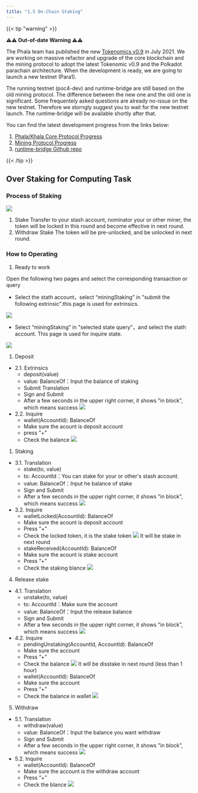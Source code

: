 ```yaml
---
title: "1.5 On-Chain Staking"
---
```


{{< tip "warning" >}}

**⚠️⚠️ Out-of-date Warning ⚠️⚠️**

The Phala team has published the new [Tokenomics v0.9](https://medium.com/phala-network/reading-phala-network-economic-paper-preview-5f33b7019861) in July 2021. We are working on massive refactor and upgrade of the core blockchain and the mining protocol to adopt the latest Tokenomic v0.9 and the Polkadot parachain architecture. When the development is ready, we are going to launch a new testnet (Para1).

The running testnet (poc4-dev) and runtime-bridge are still based on the old mining protocol. The difference between the new one and the old one is significant. Some frequentely asked questions are already no-issue on the new testnet. Therefore we storngly suggest you to wait for the new testnet launch. The runtime-bridge will be available shortly after that.

You can find the latest development progress from the links below:

1. [Phala/Khala Core Protocol Progress](https://github.com/orgs/Phala-Network/projects/9)
2. [Mining Protocol Progress](https://github.com/orgs/Phala-Network/projects/8)
3. [runtime-bridge Github repo](https://github.com/Phala-Network/runtime-bridge)

{{< /tip >}}

## Over Staking for Computing Task

### Process of Staking

![](/images/docs/poc3-old/1.4-1.png)

1. Stake
Transfer to your stash account, nominator your or other miner, the token will be locked in this round and become effective in next round.
2. Withdraw Stake
The token will be pre-unlocked, and be unlocked in next round.

### How to Operating

1. Ready to work

Open the following two pages and select the corresponding transaction or query

- Select the stath account，select “miningStaking” in "submit the following extrinsic".this page is used for extrinsics.

![](/images/docs/poc3-old/1.4-2.png)

- Select “miningStaking” in "selected state query"，and select the stath account. This page is used for inquire state.

![](/images/docs/poc3-old/1.4-3.png)

1. Deposit

- 2.1. Extrinsics
   - deposit(value)
   - value: BalanceOf：Input the balance of staking
   - Submit Translation
   - Sign and Submit
   - After a few seconds in the upper right corner, it shows "in block", which means success
![](/images/docs/poc3-old/1.4-4.png)
- 2.2. Inquire
   - wallet(AccountId): BalanceOf
   - Make sure the acount is deposit account
   - press "+" 
   - Check the balance
![](/images/docs/poc3-old/1.4-5.png)

1. Staking

- 3.1. Translation
   - stake(to, value)
   - to: AccountId：You can stake for your or other's stash account.
   - value: BalanceOf：Input he balance of stake 
   - Sign and Submit
   - After a few seconds in the upper right corner, it shows "in block", which means success
![](/images/docs/poc3-old/1.4-6.png)
- 3.2. Inquire
   - walletLocked(AccountId): BalanceOf
   - Make sure the acount is deposit account
   - Press "+"
   - Check the locked token, it is the stake token
![](/images/docs/poc3-old/1.4-7.png)
It will be stake in next round
   - stakeReceived(AccountId): BalanceOf
   - Make sure the acount is stake account
   - Press “+” 
   - Check the staking blance
![](/images/docs/poc3-old/1.4-8.png)

4. Release stake

- 4.1. Translation
   - unstake(to, value)
   - to: AccountId：Make sure the account
   - value: BalanceOf：Input the release balance
   - Sign and Submit
   - After a few seconds in the upper right corner, it shows "in block", which means success
![](/images/docs/poc3-old/1.4-9.png)
- 4.2. Inquire
   - pendingUnstaking(AccountId, AccountId): BalanceOf
   - Make sure the account
   - Press “+”
   - Check the balance
![](/images/docs/poc3-old/1.4-10.png)
It will be disstake in next round (less than 1 hour)
   - wallet(AccountId): BalanceOf
   - Make sure the account
   - Press “+”
   - Check the balance in wallet
![](/images/docs/poc3-old/1.4-11.png)

5. Withdraw

- 5.1. Translation
   - withdraw(value)
   - value: BalanceOf：Input the balance you want withdraw
   - Sign and Submit
   - After a few seconds in the upper right corner, it shows "in block", which means success
![](/images/docs/poc3-old/1.4-12.png)
- 5.2. Inquire
   - wallet(AccountId): BalanceOf
   - Make sure the account is the withdraw account
   - Press “+”
   - Check the blance
![](/images/docs/poc3-old/1.4-13.png)
